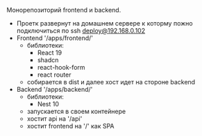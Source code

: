 Монорепозиторий frontend и backend.
- Проетк развернут на домашнем сервере к которму пожно подключиться по ssh deploy@192.168.0.102
- Frontend '/apps/frontend/'
    - библиотеки:
        - React 19 
        - shadcn
        - react-hook-form
        - react router
    - собирается в dist и далее хост идет на стороне backend
- Backend '/apps/backend/'
    - библиотеки:
        - Nest 10 
    - запускается в своем контейнере
    - хостит api на '/api'
    - хостит frontend на '/' как SPA
    